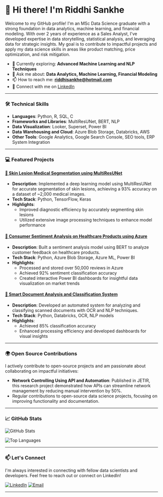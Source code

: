 # 👋 Hi there! I'm Riddhi Sankhe

Welcome to my GitHub profile! I'm an MSc Data Science graduate with a strong foundation in data analytics, machine learning, and financial modeling. With over 2 years of experience as a Sales Analyst, I've developed expertise in data storytelling, statistical analysis, and leveraging data for strategic insights. My goal is to contribute to impactful projects and apply my data science skills in areas like product matching, price optimization, and risk mitigation.

- 🌱 Currently exploring: **Advanced Machine Learning and NLP Techniques**
- 💬 Ask me about: **Data Analytics, Machine Learning, Financial Modeling**
- 📫 How to reach me: **[riddhisankhe@hotmail.com](mailto:riddhisankhe@hotmail.com)**
- 🔗 Connect with me on [LinkedIn](https://linkedin.com/in/riddhi-sankhe)

---

### 🛠️ Technical Skills

- **Languages**: Python, R, SQL, C
- **Frameworks and Libraries**: MultiResUNet, BERT, NLP
- **Data Visualization**: Looker, Superset, Power BI
- **Data Warehousing and Cloud**: Azure Blob Storage, Databricks, AWS
- **Other Tools**: Google Analytics, Google Search Console, SEO tools, ERP System Integration

---
### 💻 Featured Projects

#### [📘 Skin Lesion Medical Segmentation using MultiResUNet](https://github.com/YourUsername/SkinLesionSegmentation)
- **Description**: Implemented a deep learning model using MultiResUNet for accurate segmentation of skin lesions, achieving a 93% accuracy on a dataset of ~2,000 medical images.
- **Tech Stack**: Python, TensorFlow, Keras
- **Highlights**:
   - Improved diagnostic efficiency by accurately segmenting skin lesions
   - Utilized extensive image processing techniques to enhance model performance

#### [📗 Consumer Sentiment Analysis on Healthcare Products using Azure](https://github.com/YourUsername/SentimentAnalysisHealthcare)
- **Description**: Built a sentiment analysis model using BERT to analyze customer feedback on healthcare products.
- **Tech Stack**: Python, Azure Blob Storage, Azure ML, Power BI
- **Highlights**:
   - Processed and stored over 50,000 reviews in Azure
   - Achieved 92% sentiment classification accuracy
   - Created interactive Power BI dashboards for insightful data visualization on market trends

#### [📕 Smart Document Analysis and Classification System](https://github.com/YourUsername/DocumentClassificationSystem)
- **Description**: Developed an automated system for analyzing and classifying scanned documents with OCR and NLP techniques.
- **Tech Stack**: Python, Databricks, OCR, NLP models
- **Highlights**:
   - Achieved 85% classification accuracy
   - Enhanced processing efficiency and developed dashboards for visual insights

---

### 🌍 Open Source Contributions

I actively contribute to open-source projects and am passionate about collaborating on impactful initiatives:

- **Network Controlling Using API and Automation**: Published in JETIR, this research project demonstrated how APIs can streamline network management by reducing manual intervention by 50%.
- Regular contributions to open-source data science projects, focusing on improving functionality and documentation.

---
### 📈 GitHub Stats

![GitHub Stats](https://github-readme-stats.vercel.app/api?username=YourUsername&show_icons=true&count_private=true&theme=radical)

![Top Languages](https://github-readme-stats.vercel.app/api/top-langs/?username=YourUsername&layout=compact&theme=radical)

---

### 📫 Let's Connect

I'm always interested in connecting with fellow data scientists and developers. Feel free to reach out or connect on LinkedIn!

[![LinkedIn](https://img.shields.io/badge/-LinkedIn-0077B5?style=flat&logo=linkedin&logoColor=white)](https://linkedin.com/in/riddhi-sankhe) [![Email](https://img.shields.io/badge/-Email-D14836?style=flat&logo=gmail&logoColor=white)](mailto:riddhisankhe@hotmail.com)

---
